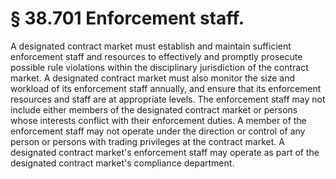 # § 38.701   Enforcement staff.

A designated contract market must establish and maintain sufficient enforcement staff and resources to effectively and promptly prosecute possible rule violations within the disciplinary jurisdiction of the contract market. A designated contract market must also monitor the size and workload of its enforcement staff annually, and ensure that its enforcement resources and staff are at appropriate levels. The enforcement staff may not include either members of the designated contract market or persons whose interests conflict with their enforcement duties. A member of the enforcement staff may not operate under the direction or control of any person or persons with trading privileges at the contract market. A designated contract market's enforcement staff may operate as part of the designated contract market's compliance department.




